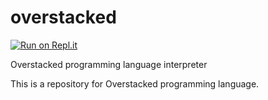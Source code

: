 # overstacked
[![Run on Repl.it](https://repl.it/badge/github/OverstackedLang/overstacked)](https://repl.it/github/OverstackedLang/overstacked)

Overstacked programming language interpreter

This is a repository for Overstacked programming language.
